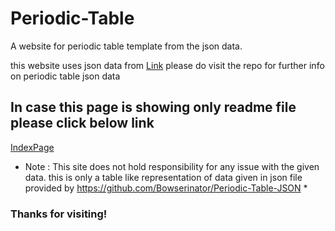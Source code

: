 # Periodic-Table
A website for periodic table template from the json data.



this website uses json data from [Link](https://github.com/Bowserinator/Periodic-Table-JSON)
please do visit the repo for further info on periodic table json data

## In case this page is showing only readme file please click below link
[IndexPage](https://rajat-harin.github.io/ThePeriodicTable/public/index.html)

* Note : This site does not hold responsibility for any issue with the given data. this is only a table like representation of data given in json file provided by https://github.com/Bowserinator/Periodic-Table-JSON *
### Thanks for visiting!